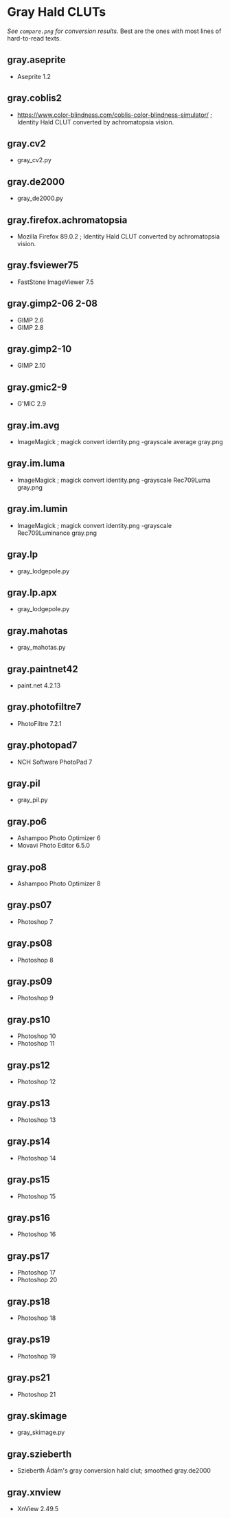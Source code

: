 
Gray Hald CLUTs
===============

_See `compare.png` for conversion results._ Best are the ones with most lines of hard-to-read texts.

## gray.aseprite
* Aseprite 1.2


## gray.coblis2
* https://www.color-blindness.com/coblis-color-blindness-simulator/ ; Identity Hald CLUT converted by achromatopsia vision.


## gray.cv2
* gray_cv2.py


## gray.de2000
* gray_de2000.py


## gray.firefox.achromatopsia
* Mozilla Firefox 89.0.2 ; Identity Hald CLUT converted by achromatopsia vision.


## gray.fsviewer75
* FastStone ImageViewer 7.5


## gray.gimp2-06 2-08
* GIMP 2.6
* GIMP 2.8


## gray.gimp2-10
* GIMP 2.10


## gray.gmic2-9
* G'MIC 2.9


## gray.im.avg
* ImageMagick ; magick convert identity.png -grayscale average gray.png


## gray.im.luma
* ImageMagick ; magick convert identity.png -grayscale Rec709Luma gray.png


## gray.im.lumin
* ImageMagick ; magick convert identity.png -grayscale Rec709Luminance gray.png


## gray.lp
* gray_lodgepole.py


## gray.lp.apx
* gray_lodgepole.py


## gray.mahotas
* gray_mahotas.py


## gray.paintnet42
* paint.net 4.2.13


## gray.photofiltre7
* PhotoFiltre 7.2.1


## gray.photopad7
* NCH Software PhotoPad 7


## gray.pil
* gray_pil.py


## gray.po6
* Ashampoo Photo Optimizer 6
* Movavi Photo Editor 6.5.0


## gray.po8
* Ashampoo Photo Optimizer 8


## gray.ps07
* Photoshop 7


## gray.ps08
* Photoshop 8


## gray.ps09
* Photoshop 9


## gray.ps10
* Photoshop 10
* Photoshop 11


## gray.ps12
* Photoshop 12


## gray.ps13
* Photoshop 13


## gray.ps14
* Photoshop 14


## gray.ps15
* Photoshop 15


## gray.ps16
* Photoshop 16


## gray.ps17
* Photoshop 17
* Photoshop 20


## gray.ps18
* Photoshop 18


## gray.ps19
* Photoshop 19


## gray.ps21
* Photoshop 21


## gray.skimage
* gray_skimage.py


## gray.szieberth
* Szieberth Ádám's gray conversion hald clut; smoothed gray.de2000


## gray.xnview
* XnView 2.49.5
